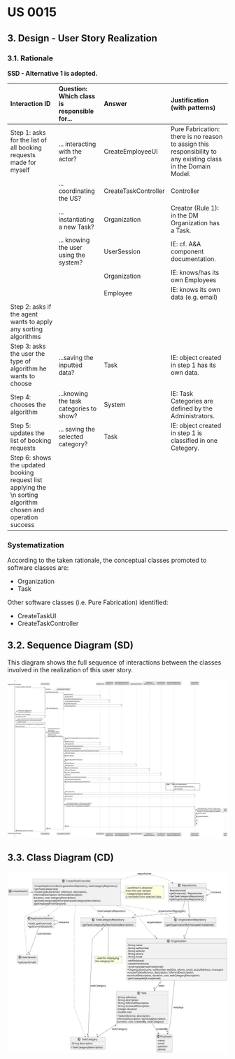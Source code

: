 # US 0015

## 3. Design - User Story Realization 

### 3.1. Rationale

**SSD - Alternative 1 is adopted.**

| Interaction ID                                                                                                    | Question: Which class is responsible for...   | Answer               | Justification (with patterns)                                                                                 |
|:------------------------------------------------------------------------------------------------------------------|:----------------------------------------------|:---------------------|:--------------------------------------------------------------------------------------------------------------|
| Step 1: asks for the list of all booking requests made for myself  		                                             | 	... interacting with the actor?              | CreateEmployeeUI     | Pure Fabrication: there is no reason to assign this responsibility to any existing class in the Domain Model. |
| 			  		                                                                                                           | 	... coordinating the US?                     | CreateTaskController | Controller                                                                                                    |
| 			  		                                                                                                           | 	... instantiating a new Task?                | Organization         | Creator (Rule 1): in the DM Organization has a Task.                                                          |
| 			  		                                                                                                           | ... knowing the user using the system?        | UserSession          | IE: cf. A&A component documentation.                                                                          |
| 			  		                                                                                                           | 							                                       | Organization         | IE: knows/has its own Employees                                                                               |
| 			  		                                                                                                           | 							                                       | Employee             | IE: knows its own data (e.g. email)                                                                           |
| Step 2: asks if the agent wants to apply any sorting algorithms  		                                               | 							                                       |                      |                                                                                                               |
| Step 3: asks the user the type of algorithm he wants to choose  		                                                | 	...saving the inputted data?                 | Task                 | IE: object created in step 1 has its own data.                                                                |
| Step 4: chooses the algorithm  		                                                                                 | 	...knowing the task categories to show?      | System               | IE: Task Categories are defined by the Administrators.                                                        |
| Step 5: updates the list of booking requests  		                                                                  | 	... saving the selected category?            | Task                 | IE: object created in step 1 is classified in one Category.                                                   |
| Step 6: shows the updated booking request list applying the \n sorting algorithm chosen and operation success  		 | 							                                       |                      |                                                                                                               |



### Systematization ##

According to the taken rationale, the conceptual classes promoted to software classes are: 

 * Organization
 * Task

Other software classes (i.e. Pure Fabrication) identified: 

 * CreateTaskUI  
 * CreateTaskController


## 3.2. Sequence Diagram (SD)

This diagram shows the full sequence of interactions between the classes involved in the realization of this user story.

![Sequence Diagram - Full](svg/us0015-sequence-diagram-full.svg)

## 3.3. Class Diagram (CD)

![Class Diagram](svg/us0015-class-diagram.svg)